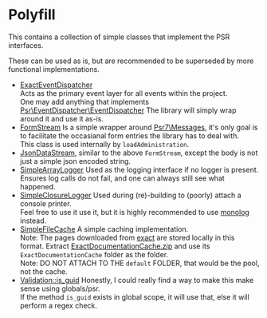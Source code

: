 # Polyfill

This contains a collection of simple classes that implement the PSR interfaces.

These can be used as is, but are recommended to be superseded by more functional implementations.


 - [ExactEventDispatcher](ExactEventDispatcher.php)  
   Acts as the primary event layer for all events within the project.  
   One may add anything that implements [Psr\EventDispatcher\EventDispatcher](https://www.php-fig.org/psr/psr-14/)
   The library will simply wrap around it and use it as-is.
 - [FormStream](FormStream.php) Is a simple wrapper around [Psr7\Messages](https://www.php-fig.org/psr/psr-7/), it's only goal is to facilitate the occasianal form entries the library has to deal with.  
   This class is used internally by `loadAdministration`.
 - [JsonDataStream](JsonDataStream.php), similar to the above `FormStream`, except the body is not just a simple json encoded string.
 - [SimpleArrayLogger](SimpleArrayLogger.php) Used as the logging interface if no logger is present.  
  Ensures log calls do not fail, and one can always still see what happened.
 - [SimpleClosureLogger](SimpleArrayLogger.php) Used during (re)-building to (poorly) attach a console printer.  
  Feel free to use it use it, but it is highly recommended to use [monolog](https://github.com/Seldaek/monolog) instead.
 - [SimpleFileCache](SimpleFileCache.php) A simple caching implementation.  
   Note: The pages downloaded from [exact](https://docs.exactonline.nl) are stored locally in this format.
   Extract [ExactDocumentationCache.zip](../Resources/ExactDocumentationCache.zip) and use its `ExactDocumentationCache` folder as the folder.  
   Note: DO NOT ATTACH TO THE `default` FOLDER, that would be the pool, not the cache.
 - [Validation::is_guid](Validation.php) Honestly, I could really find a way to make this make sense using globals/psr.  
  If the method `is_guid` exists in global scope, it will use that, else it will perform a regex check.  
